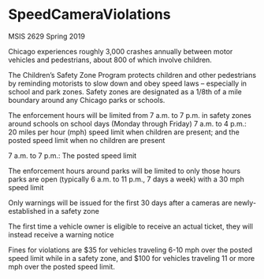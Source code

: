 # SpeedCameraViolations
MSIS 2629 Spring 2019

Chicago experiences roughly 3,000 crashes annually between motor vehicles and pedestrians, about 800 of which involve children.

The Children’s Safety Zone Program protects children and other pedestrians by reminding motorists to slow down and obey speed laws – especially in school and park zones. Safety zones are designated as a 1/8th of a mile boundary around any Chicago parks or schools.

The enforcement hours will be limited from 7 a.m. to 7 p.m. in safety zones around schools on school days (Monday through Friday)
7 a.m. to 4 p.m.: 20 miles per hour (mph) speed limit when children are present; and the posted speed limit when no children are present

7 a.m. to 7 p.m.: The posted speed limit

The enforcement hours around parks will be limited to only those hours parks are open (typically 6 a.m. to 11 p.m., 7 days a week) with a 30 mph speed limit

Only warnings will be issued for the first 30 days after a cameras are newly-established in a safety zone

The first time a vehicle owner is eligible to receive an actual ticket, they will instead receive a warning notice

Fines for violations are $35 for vehicles traveling 6-10 mph over the posted speed limit while in a safety zone, and $100 for vehicles traveling 11 or more mph over the posted speed limit.  
